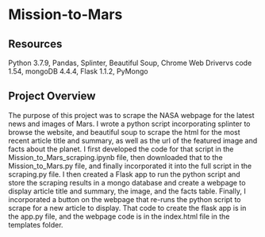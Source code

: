 # Mission-to-Mars

## Resources

Python 3.7.9, Pandas, Splinter, Beautiful Soup, Chrome Web Drivervs code 1.54, mongoDB 4.4.4, Flask 1.1.2, PyMongo

## Project Overview

The purpose of this project was to scrape the NASA webpage for the latest news and images of Mars.  I wrote a python script incorporating splinter to browse the website, and beautiful soup to scrape the html for the most recent article title and summary, as well as the url of the featured image and facts about the planet.  I first developed the code for that script in the Mission_to_Mars_scraping.ipynb file, then downloaded that to the Mission_to_Mars.py file, and finally incorporated it into the full script in the scraping.py file.  I then created a Flask app to run the python script and store the scraping results in a mongo database and create a webpage to display article title and summary, the image, and the facts table.  Finally, I incorporated a button on the webpage that re-runs the python script to scrape for a new article to display.  That code to create the flask app is in the app.py file, and the webpage code is in the index.html file in the templates folder.
